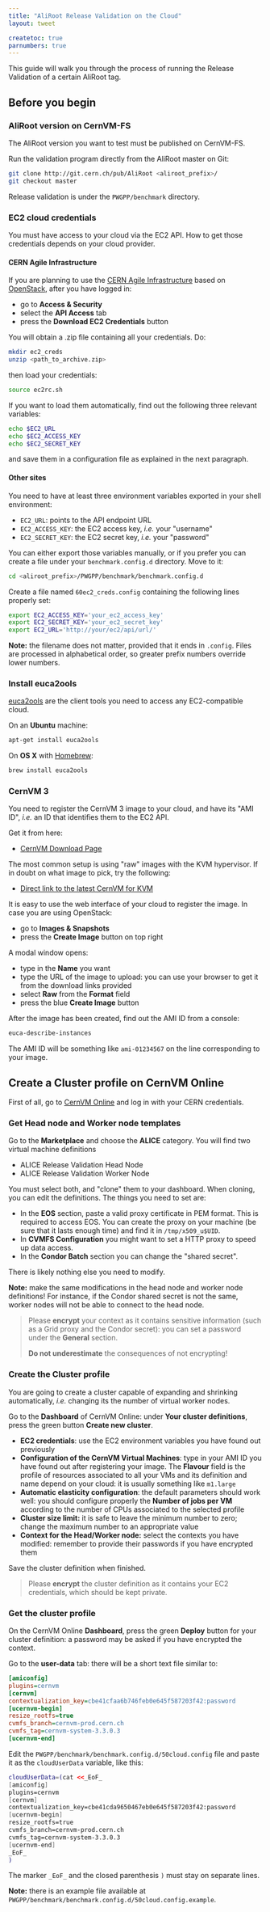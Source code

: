 ```yaml
---
title: "AliRoot Release Validation on the Cloud"
layout: tweet

createtoc: true
parnumbers: true
---
```



This guide will walk you through the process of running the Release
Validation of a certain AliRoot tag.


Before you begin
----------------


### AliRoot version on CernVM-FS

The AliRoot version you want to test must be published on CernVM-FS.

Run the validation program directly from the AliRoot master on Git:

```bash
git clone http://git.cern.ch/pub/AliRoot <aliroot_prefix>/
git checkout master
```

Release validation is under the `PWGPP/benchmark` directory.


### EC2 cloud credentials

You must have access to your cloud via the EC2 API. How to get those
credentials depends on your cloud provider.


#### CERN Agile Infrastructure

If you are planning to use the
[CERN Agile Infrastructure](https://openstack.cern.ch) based on
[OpenStack](https://www.openstack.org), after you have logged in:

 * go to **Access & Security**
 * select the **API Access** tab
 * press the **Download EC2 Credentials** button

You will obtain a .zip file containing all your credentials. Do:

```bash
mkdir ec2_creds
unzip <path_to_archive.zip>
```

then load your credentials:

```bash
source ec2rc.sh
```

If you want to load them automatically, find out the following three
relevant variables:

```bash
echo $EC2_URL
echo $EC2_ACCESS_KEY
echo $EC2_SECRET_KEY
```

and save them in a configuration file as explained in the next
paragraph.


#### Other sites

You need to have at least three environment variables exported in your
shell environment:

 * `EC2_URL`: points to the API endpoint URL
 * `EC2_ACCESS_KEY`: the EC2 access key, *i.e.* your "username"
 * `EC2_SECRET_KEY`: the EC2 secret key, *i.e.* your "password"

You can either export those variables manually, or if you prefer you
can create a file under your `benchmark.config.d` directory. Move to
it:

```bash
cd <aliroot_prefix>/PWGPP/benchmark/benchmark.config.d
```

Create a file named `60ec2_creds.config` containing the following
lines properly set:

```bash
export EC2_ACCESS_KEY='your_ec2_access_key'
export EC2_SECRET_KEY='your_ec2_secret_key'
export EC2_URL='http://your/ec2/api/url/'
```

**Note:** the filename does not matter, provided that it ends in
`.config`. Files are processed in alphabetical order, so greater
prefix numbers override lower numbers.


### Install euca2ools

[euca2ools](https://www.eucalyptus.com/download/euca2ools) are the
client tools you need to access any EC2-compatible cloud.

On an **Ubuntu** machine:

```bash
apt-get install euca2ools
```

On **OS X** with [Homebrew](http://brew.sh):

```bash
brew install euca2ools
```


### CernVM 3

You need to register the CernVM 3 image to your cloud, and have its
"AMI ID", *i.e.* an ID that identifies them to the EC2 API.

Get it from here:

 * [CernVM Download Page](http://cernvm.cern.ch/portal/downloads)

The most common setup is using "raw" images with the KVM hypervisor.
If in doubt on what image to pick, try the following:

 * [Direct link to the latest CernVM for KVM](http://cernvm.cern.ch/releases/ucernvm-images.1.18-1.cernvm.x86_64/ucernvm-prod.1.18-1.cernvm.x86_64.hdd)

It is easy to use the web interface of your cloud to register the
image. In case you are using OpenStack:

 * go to **Images & Snapshots**
 * press the **Create Image** button on top right

A modal window opens:

 * type in the **Name** you want
 * type the URL of the image to upload: you can use your browser to
   get it from the download links provided
 * select **Raw** from the **Format** field
 * press the blue **Create Image** button

After the image has been created, find out the AMI ID from a console:

```bash
euca-describe-instances
```

The AMI ID will be something like `ami-01234567` on the line
corresponding to your image.


Create a Cluster profile on CernVM Online
-----------------------------------------

First of all, go to [CernVM Online](https://cernvm-online.cern.ch) and
log in with your CERN credentials.


### Get Head node and Worker node templates

Go to the **Marketplace** and choose the **ALICE** category. You will
find two virtual machine definitions

 * ALICE Release Validation Head Node
 * ALICE Release Validation Worker Node

You must select both, and "clone" them to your dashboard. When
cloning, you can edit the definitions. The things you need to set are:

 * In the **EOS** section, paste a valid proxy certificate in PEM
   format. This is required to access EOS. You can create the proxy on
   your machine (be sure that it lasts enough time) and find it in
   `/tmp/x509_u$UID`.
 * In **CVMFS Configuration** you might want to set a HTTP proxy to
   speed up data access.
 * In the **Condor Batch** section you can change the "shared secret".

There is likely nothing else you need to modify.

**Note:** make the same modifications in the head node and worker node
definitions! For instance, if the Condor shared secret is not the
same, worker nodes will not be able to connect to the head node.

> Please **encrypt** your context as it contains sensitive information
> (such as a Grid proxy and the Condor secret): you can set a password
> under the **General** section.
>
> **Do not underestimate** the consequences of not encrypting!


### Create the Cluster profile

You are going to create a cluster capable of expanding and shrinking
automatically, *i.e.* changing its the number of virtual worker nodes.

Go to the **Dashboard** of CernVM Online: under **Your cluster
definitions**, press the green button **Create new cluster**.

 * **EC2 credentials**: use the EC2 environment variables you have
   found out previously
 * **Configuration of the CernVM Virtual Machines**: type in your AMI
   ID you have found out after registering your image. The **Flavour**
   field is the profile of resources associated to all your VMs and
   its definition and name depend on your cloud: it is usually
   something like `m1.large`
 * **Automatic elasticity configuration**: the default parameters
   should work well: you should configure properly the **Number of
   jobs per VM** according to the number of CPUs associated to the
   selected profile
 * **Cluster size limit:** it is safe to leave the minimum number to
   zero; change the maximum number to an appropriate value
 * **Context for the Head/Worker node:** select the contexts you have
   modified: remember to provide their passwords if you have encrypted
   them

Save the cluster definition when finished.

> Please **encrypt** the cluster definition as it contains your EC2
> credentials, which should be kept private.


### Get the cluster profile

On the CernVM Online **Dashboard**, press the green **Deploy** button
for your cluster definition: a password may be asked if you have
encrypted the context.

Go to the **user-data** tab: there will be a short text file similar
to:

```ini
[amiconfig]
plugins=cernvm
[cernvm]
contextualization_key=cbe41cfaa6b746feb0e645f587203f42:password
[ucernvm-begin]
resize_rootfs=true
cvmfs_branch=cernvm-prod.cern.ch
cvmfs_tag=cernvm-system-3.3.0.3
[ucernvm-end]
```

Edit the `PWGPP/benchmark/benchmark.config.d/50cloud.config` file and
paste it as the `cloudUserData` variable, like this:

```bash
cloudUserData=(cat <<_EoF_
[amiconfig]
plugins=cernvm
[cernvm]
contextualization_key=cbe41cda9650467eb0e645f587203f42:password
[ucernvm-begin]
resize_rootfs=true
cvmfs_branch=cernvm-prod.cern.ch
cvmfs_tag=cernvm-system-3.3.0.3
[ucernvm-end]
_EoF_
)
```

The marker `_EoF_` and the closed parenthesis `)` must stay on
separate lines.

**Note:** there is an example file available at
`PWGPP/benchmark/benchmark.config.d/50cloud.config.example`.

